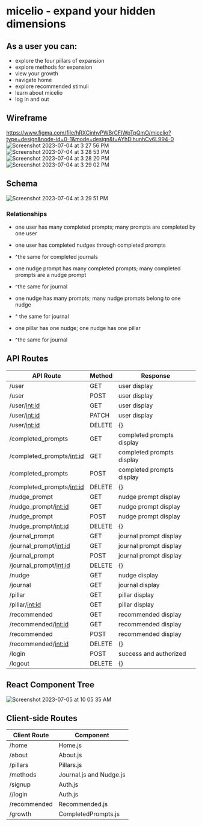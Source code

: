 # micelio - expand your hidden dimensions 

## As a user you can:
- explore the four pillars of expansion
- explore methods for expansion
- view your growth
- navigate home
- explore recommended stimuli
- learn about micelio
- log in and out


## Wireframe
https://www.figma.com/file/hRXCinhvPWBrCFlWpTpQmO/micelio?type=design&node-id=0-1&mode=design&t=AYhDihunhCv6L994-0
![Screenshot 2023-07-04 at 3 27 56 PM](https://github.com/vcali02/micelio/assets/122405969/1f25688d-f7fa-4745-8d3d-9aaef76b49cb)
![Screenshot 2023-07-04 at 3 28 53 PM](https://github.com/vcali02/micelio/assets/122405969/ee550e44-a30d-44bd-a4c1-fda31c7adf8b)
![Screenshot 2023-07-04 at 3 28 20 PM](https://github.com/vcali02/micelio/assets/122405969/c953bf56-09bb-4565-aacf-de9632cf7cb1)
![Screenshot 2023-07-04 at 3 29 02 PM](https://github.com/vcali02/micelio/assets/122405969/7f5e9a86-bab5-4cd2-848d-19cbf4df4b89)

## Schema
![Screenshot 2023-07-04 at 3 29 51 PM](https://github.com/vcali02/micelio/assets/122405969/cf779568-94f3-476f-9960-d3765034664d)

### Relationships
- one user has many completed prompts; many prompts are completed by one user
- one user has completed nudges through completed prompts
- ^the same for completed journals

- one nudge prompt has many completed prompts; many completed prompts are a nudge prompt
- ^the same for journal

- one nudge has many prompts; many nudge prompts belong to one nudge
- ^ the same for journal

- one pillar has one nudge; one nudge has one pillar
- ^the same for journal


## API Routes
| API Route                | Method | Response                                                                                                                                                          |
|--------------------------|--------|-------------------------------------------------------------------------------------------------------------------------------------------------------------------|
| /user             | GET    | user display                                                 |
| /user             | POST   |  user display                                                                           |
| /user/<int:id>    | GET    | user display                                                              |
| /user/<int:id>    | PATCH  | user display                                                      |
| /user/<int:id>    | DELETE |  {}                                                                                                                                                                |
| /completed_prompts      | GET    | completed prompts display |
| /completed_prompts/<int:id> | GET    | completed prompts display         |
| /completed_prompts       | POST   |  completed prompts display                                                                           |
| /completed_prompts/<int:id> | DELETE |  {}                                                                                                                                                                |
| /nudge_prompt            | GET    | nudge prompt display                                                     |
| /nudge_prompt/<int:id>   | GET    | nudge prompt display                                                                              |
| /nudge_prompt       | POST   | nudge prompt display                                                                              |
| /nudge_prompt/<int:id>   | DELETE | {}                                                                                                                                                                |
| /journal_prompt            | GET    | journal prompt display                                                             |
| /journal_prompt/<int:id>   | GET    | journal prompt display                                                                          |
| /journal_prompt       | POST   |  journal prompt display                                                                         |
| /journal_prompt/<int:id>   | DELETE |  {}                                                                                                                                                              |
| /nudge           | GET    |   nudge display                                                                           |
| /journal           | GET    | journal display                                                                          |
| /pillar           | GET    |   pillar display                                          |
| /pillar/<int:id> | GET    |  pillar display            |
| /recommended      | GET    |   recommended display  |
| /recommended/<int:id> | GET    |  recommended display          |
| /recommended       | POST   |  recommended display                                                                         |
| /recommended/<int:id> | DELETE |  {}                                                                                                                                                                |
|/login | POST | success and authorized|  |
|/logout | DELETE | {} |

## React Component Tree
![Screenshot 2023-07-05 at 10 05 35 AM](https://github.com/vcali02/micelio/assets/122405969/46e89ac4-d904-4fdd-bde4-2475aa0f5d2c)




## Client-side Routes
| Client Route   | Component     |
|----------------|---------------|
| /home              | Home.js        |
| /about        | About.js  |
| /pillars      | Pillars.js  |
| /methods | Journal.js and Nudge.js|
| /signup    | Auth.js  |
| //login    | Auth.js  |
| /recommended        | Recommended.js     |
| /growth         | CompletedPrompts.js  |



